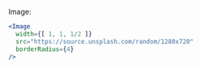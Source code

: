 Image:

```jsx
<Image
  width={[ 1, 1, 1/2 ]}
  src="https://source.unsplash.com/random/1280x720"
  borderRadius={4}
/>
```
